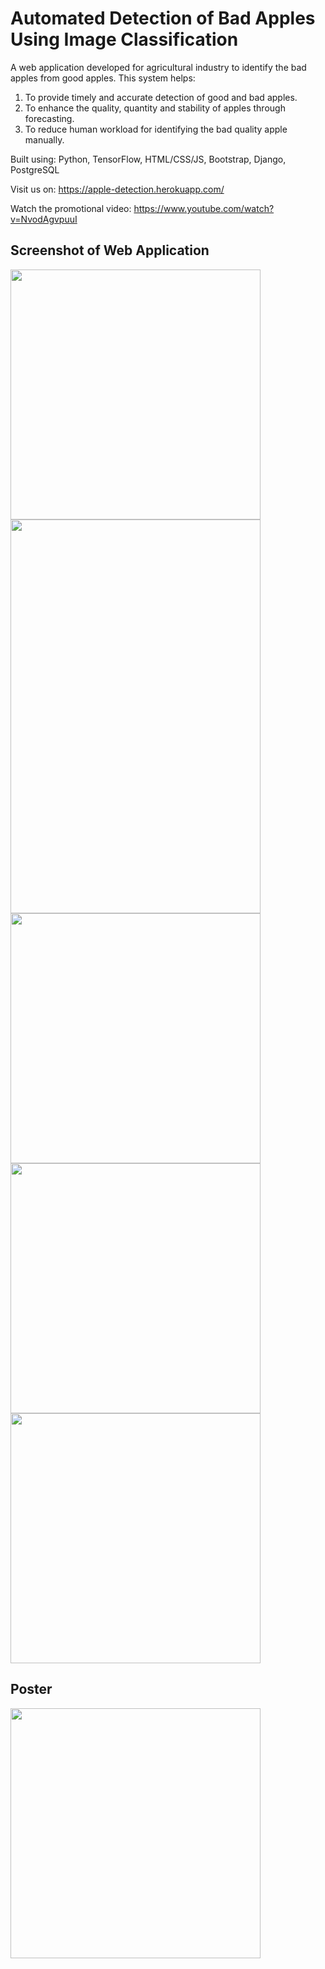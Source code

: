 # Automated Detection of Bad Apples Using Image Classification

A web application developed for agricultural industry to identify the bad apples from good apples. 
This system helps:
1. To provide timely and accurate detection of good and bad apples.
2. To enhance the quality, quantity and stability of apples through forecasting.
3. To reduce human workload for identifying the bad quality apple manually.

Built using: Python, TensorFlow, HTML/CSS/JS, Bootstrap, Django, PostgreSQL

Visit us on: https://apple-detection.herokuapp.com/ 

Watch the promotional video: https://www.youtube.com/watch?v=NvodAgvpuuI

## Screenshot of Web Application

<img src="Screenshot/1.jpg" width="400"> 
<img src="Screenshot/2.jpg" width="400" height="630">
<img src="Screenshot/3.jpeg" width="400" >
<img src="Screenshot/4.jpeg" width="400" >
<img src="Screenshot/5.png" width="400" >

## Poster

<img src="Screenshot/poster.jpg" height="400">
